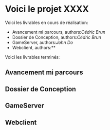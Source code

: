 # Voici le projet XXXX



Voici les livrables en cours de réalisation:
- Avancement mi parcours, authors:*Cédric Brun*
- Dossier de Conception, authors:*Cédric Brun*
- GameServer, authors:*John Do*
- Webclient, authors:**

Voici les livrables terminés:


## Avancement mi parcours

<!-- un commentaire -->


<!-- fin -->

## Dossier de Conception


## GameServer


## Webclient




